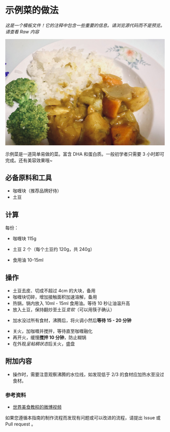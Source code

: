 <!-- 注意：在编写时， -->
<!-- 中文与英文或数字之间必须有且仅有一个空格。 -->

# 示例菜的做法

*这是一个模板文件！它的注释中包含一些重要的信息。请浏览源代码而不是预览。请查看 Raw 内容*

<!-- 标题必须是 `你的菜名` + `的做法`。和文件名一致。 -->

<!-- 如果有图片更好。 -->

![示例菜成品](./示例菜.jpg)

<!-- 在这里简单介绍你的菜的特点、营养价值、难度、预计制作时长。 -->
示例菜是一道简单易做的菜。富含 DHA 和蛋白质。一般初学者只需要 3 小时即可完成。还有美容效果哦~

## 必备原料和工具

<!-- 在这里列出你的必需原料。以方便大家快速判断自己手边的材料是否足够。-->

<!-- 注意：某些原料已经在厨房采购部分提及。这里不要重复提及：燃气灶, 饮用水, 锅, 食用油, 碗与盘子, 筷子, 炒勺, 洗涤剂, 抹布, 钢丝球, 菜刀  -->

<!-- 你可以推荐购买哪个品牌的来方便决策。 -->
- 咖喱块（推荐品牌好侍）
- 土豆

## 计算

<!-- 这一章节里介绍一些计算公式，求得原料的量、重要的时间参数、混合比例，以便在后续操作中引用。 -->
<!-- 这一章节可选。可以和上一章节合并。 -->

<!-- 这里有两种情况： -->
<!-- 1. 可能会大批量做菜。例如：食堂给全校学生做西红柿鸡蛋、米饭、米粥。这种情况需要给出计算公式。 -->
<!-- 2. 固定菜量的产品菜。每份的容量一致而永远不会发生变化。这种情况需要给出一份的量。 -->

每份：

- 咖喱块 115g
<!-- 对于大小不一的食材，必须给出质量参考 -->
- 土豆 2 个（每个土豆约 120g，共 240g）
<!-- 对于可以自行斟酌加量的食材，必须给出建议添加的范围 -->
- 食用油 10-15ml

## 操作

<!-- 在这里详细描述做菜的全部流程。 -->
<!-- 不允许使用不精准描述的词汇，例如：`适量`、`少量`、`中量`、`适当`。 -->
<!-- 在这里，如果操作的食材不是“全部食材”而是“部分食材”，也必须指明。否则默认指定的是全部原料。例如这里‘土豆’表示‘全部准备好的土豆’。 -->
- 土豆去皮、切成不超过 4cm 的大块，备用
- 咖喱块切碎，增加接触面积加速溶解，备用
- 热锅，锅内放入 10ml - 15ml 食用油。等待 10 秒让油温升高
- 放入土豆，保持翻炒至土豆*变软*（可以用筷子确认）
<!-- 对于可以自行斟酌加量的食材，必须给出建议的范围 -->
- 加水没过所有食材，沸腾后，将火调小然后**等待 15 - 20 分钟**
<!-- 在描述过程时不得加入上文或原材料中未提及的食材。凡是需要等待的步骤必须给出`等待时间计算公式`或`结束一个步骤的判断标准` -->
- 关火，加咖喱并搅拌，等待直至咖喱融化
- 再开火，缓慢**搅拌 10 分钟**，防止糊锅
- 在外观*呈粘稠状态*后关火，盛盘

## 附加内容

<!-- 在这里额外补充一些注意事项、参考资料、安全须知等。 -->
- 操作时，需要注意观察沸腾的水位线，如发现低于 2/3 的食材应加热水至没过食材。

### 参考资料

- [世界美食教程的微博视频](http://t.cn/EJ77yFy)

<!-- 必须保留下面的文字。 -->
如果您遵循本指南的制作流程而发现有问题或可以改进的流程，请提出 Issue 或 Pull request 。

<!-- 在提交 Pull Request 前，请删除模板中的所有注释。 -->
